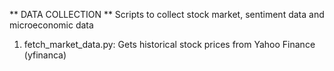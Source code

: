 ** DATA COLLECTION **
Scripts  to collect stock market, sentiment data and microeconomic data

1. fetch_market_data.py: Gets historical stock prices from  Yahoo Finance (yfinanca)